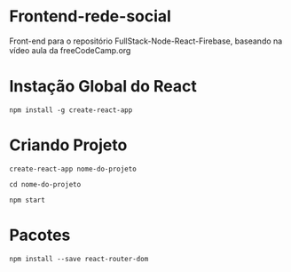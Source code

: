 # Frontend-rede-social

Front-end para o repositório FullStack-Node-React-Firebase, baseando na vídeo aula da freeCodeCamp.org


# Instação Global do React  
`npm install -g create-react-app`

# Criando Projeto

`create-react-app nome-do-projeto`

`cd nome-do-projeto`

`npm start`

# Pacotes
`npm install --save react-router-dom `
